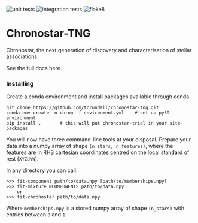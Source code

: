 ![unit tests](https://github.com/tcrundall/chronostar-tng/actions/workflows/unit-tests.yml/badge.svg)
![integration tests](https://github.com/tcrundall/chronostar-tng/actions/workflows/integration-tests.yml/badge.svg)
![flake8](https://github.com/tcrundall/chronostar-tng/actions/workflows/flake8.yml/badge.svg)
# Chronostar-TNG

Chronostar, the next generation of discovery and characterisation of stellar associations

See the full docs here.

### Installing
Create a conda environment and install packages available through conda.
```
git clone https://github.com/tcrundall/chronostar-tng.git
conda env create -n chron -f environment.yml    # set up py39 environment
pip install .       # this will put chronostar-trial in your site-packages
```

You will now have three command-line tools at your disposal.
Prepare your data into a numpy array of shape `(n_stars, n_features)`,
where the features are in RHS cartesian coordinates centred on the local
standard of rest (`XYZUVW`).

In any directory you can call:
```
>>> fit-component path/to/data.npy [path/to/memberships.npy]
>>> fit-mixture NCOMPONENTS path/to/data.npy
    or
>>> fit-chronostar path/to/data.npy
```

Where `memberships.npy` is a stored numpy array of shape `(n_stars)` with
entries between `0` and `1`.
